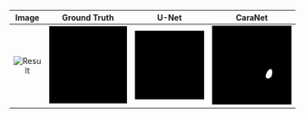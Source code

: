 | Image | Ground Truth | U-Net | CaraNet |
| :---: | :---: | :---: | :---: |
|<div align=center><img src="https://github.com/ytl0623/UNet-CaraNet/blob/main/figure/img.gif" width="240" alt="Result"/></div>|<div align=center><img src="https://github.com/ytl0623/UNet-CaraNet/blob/main/figure/mask.gif" width="240" alt="Result"/></div>|<div align=center><img src="https://github.com/ytl0623/UNet-CaraNet/blob/main/figure/UNet.gif" width="240" alt="Result"/></div>|<div align=center><img src="https://github.com/ytl0623/UNet-CaraNet/blob/main/figure/CaraNet.gif" width="240" alt="Result"/></div>|
